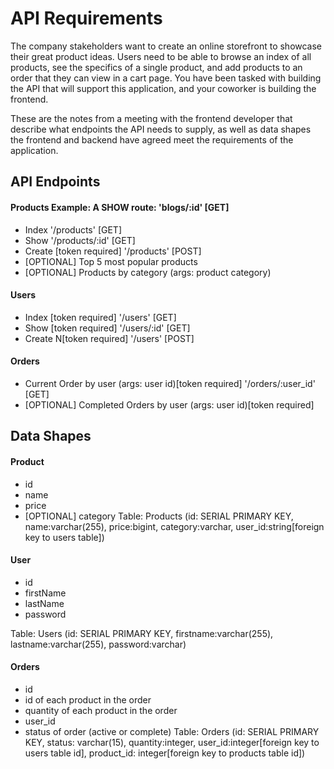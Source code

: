 # API Requirements
The company stakeholders want to create an online storefront to showcase their great product ideas. Users need to be able to browse an index of all products, see the specifics of a single product, and add products to an order that they can view in a cart page. You have been tasked with building the API that will support this application, and your coworker is building the frontend.

These are the notes from a meeting with the frontend developer that describe what endpoints the API needs to supply, as well as data shapes the frontend and backend have agreed meet the requirements of the application. 

## API Endpoints
#### Products Example: A SHOW route: 'blogs/:id' [GET]
- Index  '/products' [GET]
- Show   '/products/:id' [GET]
- Create [token required] '/products' [POST]
- [OPTIONAL] Top 5 most popular products 
- [OPTIONAL] Products by category (args: product category)

#### Users
- Index [token required]    '/users' [GET]
- Show [token required]     '/users/:id' [GET]
- Create N[token required]  '/users'    [POST]

#### Orders
- Current Order by user (args: user id)[token required] '/orders/:user_id' [GET]
- [OPTIONAL] Completed Orders by user (args: user id)[token required]

## Data Shapes
#### Product
-  id
- name
- price
- [OPTIONAL] category
Table: Products (id: SERIAL PRIMARY KEY, name:varchar(255), price:bigint, category:varchar, user_id:string[foreign key to users table])

#### User
- id
- firstName
- lastName
- password

Table: Users (id: SERIAL PRIMARY KEY, firstname:varchar(255), lastname:varchar(255), password:varchar)

#### Orders
- id
- id of each product in the order
- quantity of each product in the order
- user_id
- status of order (active or complete)
Table: Orders (id: SERIAL PRIMARY KEY, status: varchar(15), quantity:integer, user_id:integer[foreign key to users table id], product_id: integer[foreign key to products table id])




